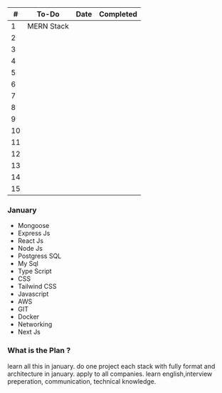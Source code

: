 
| # | To-Do | Date | Completed |
| ---- | ---- | ---- | ---- |
| 1 | MERN Stack |  |  |
| 2 |  |  |  |
| 3 |  |  |  |
| 4 |  |  |  |
| 5 |  |  |  |
| 6 |  |  |  |
| 7 |  |  |  |
| 8 |  |  |  |
| 9 |  |  |  |
| 10 |  |  |  |
| 11 |  |  |  |
| 12 |  |  |  |
| 13 |  |  |  |
| 14 |  |  |  |
| 15 |  |  |  |

### January

- Mongoose
- Express Js
- React Js
- Node Js
- Postgress SQL
- My Sql
- Type Script
- CSS
- Tailwind CSS
- Javascript
- AWS
- GIT
- Docker
- Networking
- Next Js

### What is the Plan ?

learn all this in january.
do one project each stack with fully format and architecture in january.
apply to all companies.
learn english,interview preperation, communication, technical knowledge.

